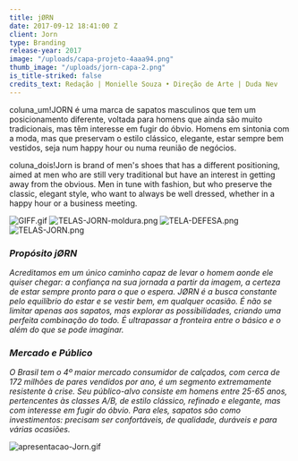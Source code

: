 ```yaml
---
title: jØRN
date: 2017-09-12 18:41:00 Z
client: Jorn
type: Branding
release-year: 2017
image: "/uploads/capa-projeto-4aaa94.png"
thumb_image: "/uploads/jorn-capa-2.png"
is_title-striked: false
credits_text: Redação | Monielle Souza • Direção de Arte | Duda Nev
---
```


coluna_um!JORN é uma marca de sapatos masculinos que tem um posicionamento diferente, voltada para homens que ainda são muito tradicionais, mas têm interesse em fugir do óbvio. Homens em sintonia com a moda, mas que preservam o estilo clássico, elegante, estar sempre bem vestidos, seja num happy hour ou numa reunião de negócios.

coluna_dois!Jorn is brand of men's shoes that has a different positioning, aimed at men who are still very traditional but have an interest in getting away from the obvious. Men in tune with fashion, but who preserve the classic, elegant style, who want to always be well dressed, whether in a happy hour or a business meeting.

![GIFF.gif](/uploads/GIFF.gif)
![TELAS-JORN-moldura.png](/uploads/TELAS-JORN-moldura.png)
![TELA-DEFESA.png](/uploads/TELA-DEFESA.png)
![TELAS-JORN.png](/uploads/TELAS-JORN.png)

<div class="row margin-mobile">
<div class="col-sm-6" markdown="1">

### *Propósito jØRN*

*Acreditamos em um único caminho capaz de levar o homem aonde ele quiser chegar: a confiança na sua jornada a partir da imagem, a certeza de estar sempre pronto para o que o espera. JØRN é a busca constante pelo equilíbrio do estar e se vestir bem, em qualquer ocasião. É não se limitar apenas aos sapatos, mas explorar as possibilidades, criando uma perfeita combinação do todo. É ultrapassar a fronteira entre o básico e o além do que se pode imaginar.*

</div>

<div class="col-sm-6" markdown="1">

### *Mercado e Público*

*O Brasil tem o 4º maior mercado consumidor de calçados, com cerca de 172 milhões de pares vendidos por ano, é um segmento extremamente resistente à crise. Seu público-alvo consiste em homens entre 25-65 anos, pertencentes às classes A/B, de estilo clássico, refinado e elegante, mas com interesse em fugir do óbvio. Para eles, sapatos são como  investimentos: precisam ser confortáveis, de qualidade, duráveis e para várias ocasiões.*

</div>
</div>

![apresentacao-Jorn.gif](/uploads/apresentacao-Jorn.gif)

